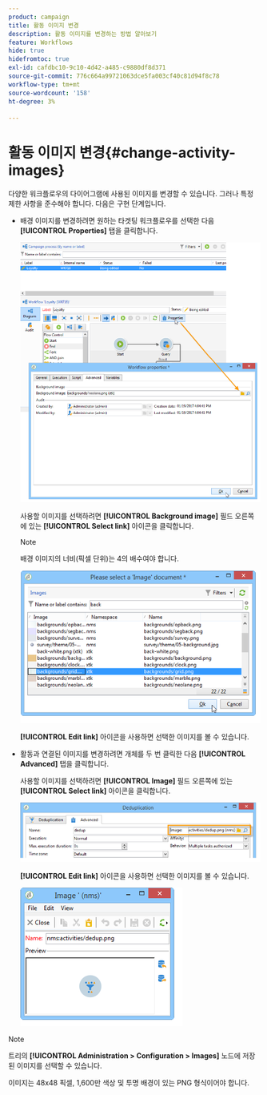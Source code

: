 ```yaml
---
product: campaign
title: 활동 이미지 변경
description: 활동 이미지를 변경하는 방법 알아보기
feature: Workflows
hide: true
hidefromtoc: true
exl-id: cafdbc10-9c10-4d42-a485-c9880df8d371
source-git-commit: 776c664a99721063dce5fa003cf40c81d94f8c78
workflow-type: tm+mt
source-wordcount: '158'
ht-degree: 3%

---
```


# 활동 이미지 변경{#change-activity-images}



다양한 워크플로우의 다이어그램에 사용된 이미지를 변경할 수 있습니다. 그러나 특정 제한 사항을 준수해야 합니다. 다음은 구현 단계입니다.

* 배경 이미지를 변경하려면 원하는 타겟팅 워크플로우를 선택한 다음 **[!UICONTROL Properties]** 탭을 클릭합니다.

  ![](assets/s_user_segmentation_properties_tab.png)

  사용할 이미지를 선택하려면 **[!UICONTROL Background image]** 필드 오른쪽에 있는 **[!UICONTROL Select link]** 아이콘을 클릭합니다.

  >[!NOTE]
  >
  >배경 이미지의 너비(픽셀 단위)는 4의 배수여야 합니다.

  ![](assets/s_user_segmentation_background_select.png)

  **[!UICONTROL Edit link]** 아이콘을 사용하면 선택한 이미지를 볼 수 있습니다.

* 활동과 연결된 이미지를 변경하려면 개체를 두 번 클릭한 다음 **[!UICONTROL Advanced]** 탭을 클릭합니다.

  사용할 이미지를 선택하려면 **[!UICONTROL Image]** 필드 오른쪽에 있는 **[!UICONTROL Select link]** 아이콘을 클릭합니다.

  ![](assets/s_user_segmentation_activity_image.png)

  **[!UICONTROL Edit link]** 아이콘을 사용하면 선택한 이미지를 볼 수 있습니다.

  ![](assets/s_user_segmentation_activity_image_select.png)

>[!NOTE]
>
>트리의 **[!UICONTROL Administration > Configuration > Images]** 노드에 저장된 이미지를 선택할 수 있습니다.
>  
>이미지는 48x48 픽셀, 1,600만 색상 및 투명 배경이 있는 PNG 형식이어야 합니다.
